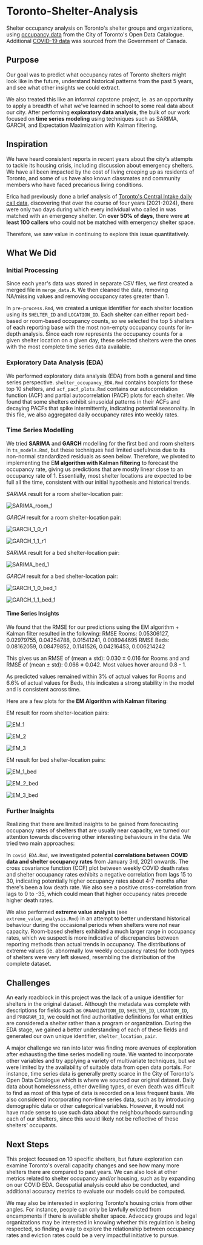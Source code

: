 # Toronto-Shelter-Analysis
Shelter occupancy analysis on Toronto's shelter groups and organizations, using [occupancy data](https://open.toronto.ca/dataset/daily-shelter-overnight-service-occupancy-capacity/) from the City of Toronto's Open Data Catalogue. Additional [COVID-19 data](https://health-infobase.canada.ca/covid-19/current-situation.html) was sourced from the Government of Canada.

## Purpose

Our goal was to predict what occupancy rates of Toronto shelters might look like in the future, understand historical patterns from the past 5 years, and see what other insights we could extract. 

We also treated this like an informal capstone project, ie. as an opportunity to apply a breadth of what we've learned in school to some real data about our city. After performing **exploratory data analysis**, the bulk of our work focused on **time series modeling** using techniques such as SARIMA, GARCH, and Expectation Maximization with Kalman filtering.  

## Inspiration

We have heard consistent reports in recent years about the city's attempts to tackle its housing crisis, including discussion about emergency shelters. We have all been impacted by the cost of living creeping up as residents of Toronto, and some of us have also known classmates and community members who have faced precarious living conditions.

Erica had previously done a brief analysis of [Toronto's Central Intake daily call data](https://open.toronto.ca/dataset/central-intake-calls/), discovering that over the course of four years (2021-2024), there were only two days during which every individual who called in was matched with an emergency shelter. On **over 50% of days**, there were **at least 100 callers** who could not be matched with emergency shelter space.

Therefore, we saw value in continuing to explore this issue quantitatively.

## What We Did

### Initial Processing
Since each year's data was stored in separate CSV files, we first created a merged file in `merge_data.R`. We then cleaned the data, removing NA/missing values and removing occupancy rates greater than 1. 

In `pre-process.Rmd`, we created a unique identifier for each shelter location using its `SHELTER_ID` and `LOCATION_ID`. Each shelter can either report bed-based or room-based occupancy counts, so we selected the top 5 shelters of each reporting base with the most non-empty occupancy counts for in-depth analysis. Since each row represents the occupancy counts for a given shelter location on a given day, these selected shelters were the ones with the most complete time series data available. 

### Exploratory Data Analysis (EDA)
We performed exploratory data analysis (EDA) from both a general and time series perspective. `shelter_occupancy_EDA.Rmd` contains boxplots for these top 10 shelters, and `acf_pacf_plots.Rmd` contains our autocorrelation function (ACF) and partial autocorrelation (PACF) plots for each shelter. We found that some shelters exhibit sinusoidal patterns in their ACFs and decaying PACFs that spike intermittently, indicating potential seasonality.  In this file, we also aggregated daily occupancy rates into weekly rates.

### Time Series Modelling
We tried **SARIMA** and **GARCH** modelling for the first bed and room shelters in `ts_models.Rmd`, but these techniques had limited usefulness due to its non-normal standardized residuals as seen below. Therefore, we pivoted to implementing the E**M algorithm with Kalman filtering** to forecast the occupancy rate, giving us predictions that are mostly linear close to an occupancy rate of 1. Essentially, most shelter locations are expected to be full all the time, consistent with our initial hypothesis and historical trends.

*SARIMA* result for a room shelter-location pair:

![SARIMA_room_1](https://github.com/user-attachments/assets/7ccc1358-db3f-4282-bff6-714e0c23316f)

*GARCH* result for a room shelter-location pair:

![GARCH_1_0_r1](https://github.com/user-attachments/assets/4702e5ac-802f-450f-a3f4-93d458034455)

![GARCH_1_1_r1](https://github.com/user-attachments/assets/6bfcbbba-cb5e-48f1-b293-8dc57036afea)

*SARIMA* result for a bed shelter-location pair:

![SARIMA_bed_1](https://github.com/user-attachments/assets/7799a40e-ee82-4e40-ba39-1d2776045857)

*GARCH* result for a bed shelter-location pair:

![GARCH_1_0_bed_1](https://github.com/user-attachments/assets/c6cd636b-df11-42a0-95c5-367ffc513f97)

![GARCH_1_1_bed_1](https://github.com/user-attachments/assets/1510feb0-68c4-49e4-8062-918bf08d4b7d)

#### Time Series Insights
We found that the RMSE for our predictions using the EM algorithm + Kalman filter resulted in the following:
RMSE Rooms: 0.05306127, 0.02979755, 0.04254788, 0.01541241, 0.008944695
RMSE Beds: 0.08162059, 0.08479852, 0.1141526, 0.04216453, 0.006214242

This gives us an RMSE of (mean ± std): 0.030 ± 0.016 for Rooms and and RMSE of (mean ± std): 0.066 ± 0.042. Most values hover around 0.8 - 1.

As predicted values remained within 3% of actual values for Rooms and 6.6% of actual values for Beds, this indicates a strong stability in the model and is consistent across time.

Here are a few plots for the **EM Algorithm with Kalman filtering**:

EM result for room shelter-location pairs:

![EM_1](https://github.com/user-attachments/assets/863765da-3d3b-4249-838d-8aeb56204ec1)

![EM_2](https://github.com/user-attachments/assets/7c47dc3f-de27-450a-a8b3-5bf8710e1605)

![EM_3](https://github.com/user-attachments/assets/c89e003d-2519-4565-850d-3ec16e2678db)

EM result for bed shelter-location pairs:

![EM_1_bed](https://github.com/user-attachments/assets/27bbffa0-4c52-4ee5-90bc-9302cabe267c)

![EM_2_bed](https://github.com/user-attachments/assets/e954b2b9-48ca-4bb8-b230-9da26c6d5c79)

![EM_3_bed](https://github.com/user-attachments/assets/9ae6594e-0fd3-442b-aa9e-8d649cd1f686)

### Further Insights
Realizing that there are limited insights to be gained from forecasting occupancy rates of shelters that are usually near capacity, we turned our attention towards discovering other interesting behaviours in the data. We tried two main approaches:

In `covid_EDA.Rmd`, we investigated potential **correlations between COVID data and shelter occupancy rates** from January 3rd, 2021 onwards. The cross covariance function (CCF) plot between weekly COVID death rates and shelter occupancy rates exhibits a negative correlation from lags 15 to 30, indicating potentially higher occupancy rates about 4-7 months after there's been a low death rate. We also see a positive cross-correlation from lags to 0 to -35, which could mean that higher occupancy rates precede higher death rates.

We also performed **extreme value analysis** (see `extreme_value_analysis.Rmd`) in an attempt to better understand historical behaviour during the occasional periods when shelters were *not* near capacity. Room-based shelters exhibited a much larger range in occupancy rates, which we suspect is more indicative of discrepancies between reporting methods than actual trends in occupancy. The distributions of extreme values (ie. abnormally low weekly occupancy rates) for both types of shelters were very left skewed, resembling the distribution of the complete dataset.

## Challenges

An early roadblock in this project was the lack of a unique identifier for shelters in the original dataset. Although the metadata was complete with descriptions for fields such as `ORGANIZATION_ID`, `SHELTER_ID`, `LOCATION_ID`, and `PROGRAM_ID`, we could not find authoritative definitions for what entities are considered a shelter rather than a program or organization. During the EDA stage, we gained a better understanding of each of these fields and generated our own unique identifier, `shelter_location_pair`.

A major challenge we ran into later was finding more avenues of exploration after exhausting the time series modelling route. We wanted to incorporate other variables and try applying a variety of multivariate techniques, but we were limited by the availability of suitable data from open data portals. For instance, time series data is generally pretty scarce in the City of Toronto's Open Data Catalogue which is where we sourced our original dataset. Daily data about homelessness, other dwelling types, or even death was difficult to find as most of this type of data is recorded on a less frequent basis. We also considered incorporating non-time series data, such as by introducing demographic data or other categorical variables. However, it would not have made sense to use such data about the neighbourhoods surrounding each of our shelters, since this would likely not be reflective of these shelters' occupants. 

## Next Steps

This project focused on 10 specific shelters, but future exploration can examine Toronto's overall capacity changes and see how many more shelters there are compared to past years. We can also look at other metrics related to shelter occupancy and/or housing, such as by expanding on our COVID EDA. Geospatial analysis could also be conducted, and additional accuracy metrics to evaluate our models could be computed.

We may also be interested in exploring Toronto's housing crisis from other angles. For instance, people can only be lawfully evicted from encampments if there is available shelter space. Advocacy groups and legal organizations may be interested in knowing whether this regulation is being respected, so finding a way to explore the relationship between occupancy rates and eviction rates could be a very impactful initiative to pursue.
